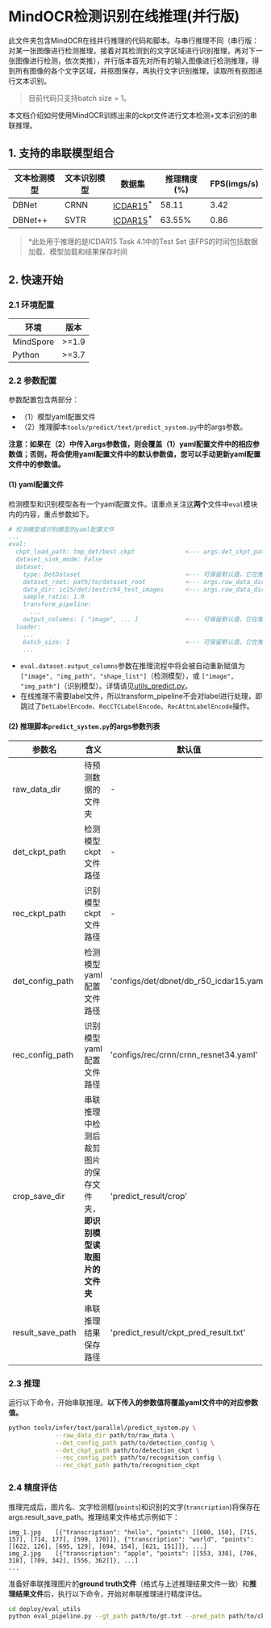 # MindOCR检测识别在线推理(并行版)

此文件夹包含MindOCR在线并行推理的代码和脚本。与串行推理不同（串行版：对某一张图像进行检测推理，接着对其检测到的文字区域进行识别推理，再对下一张图像进行检测，依次类推），并行版本首先对所有的输入图像进行检测推理，得到所有图像的各个文字区域，并抠图保存，再执行文字识别推理，读取所有抠图进行文本识别。
> 目前代码只支持batch size = 1。

本文档介绍如何使用MindOCR训练出来的ckpt文件进行文本检测+文本识别的串联推理。

## 1. 支持的串联模型组合

| 文本检测模型 | 文本识别模型 | 数据集                                                             | 推理精度(%) | FPS(imgs/s) |
|-------------|-------------|-------------------------------------------------------------------|-------------|------------|
| DBNet       | CRNN        | [ICDAR15](https://rrc.cvc.uab.es/?ch=4&com=downloads)<sup>*</sup> | 58.11       | 3.42       |
| DBNet++     | SVTR        | [ICDAR15](https://rrc.cvc.uab.es/?ch=4&com=downloads)<sup>*</sup> | 63.55%      | 0.86       |

> *此处用于推理的是ICDAR15 Task 4.1中的Test Set
> 该FPS的时间包括数据加载、模型加载和结果保存时间

## 2. 快速开始

### 2.1 环境配置

| 环境        | 版本    |
|-----------|-------|
| MindSpore | >=1.9 |
| Python    | >=3.7 |


### 2.2 参数配置

参数配置包含两部分：
- （1）模型yaml配置文件
- （2）推理脚本`tools/predict/text/predict_system.py`中的args参数。

**注意：如果在（2）中传入args参数值，则会覆盖（1）yaml配置文件中的相应参数值；否则，将会使用yaml配置文件中的默认参数值，您可以手动更新yaml配置文件中的参数值。**

#### (1) yaml配置文件

   检测模型和识别模型各有一个yaml配置文件。请重点关注这**两个**文件中`eval`模块内的内容，重点参数如下。

   ```yaml
   # 检测模型或识别模型的yaml配置文件
   ...
   eval:
     ckpt_load_path: tmp_det/best.ckpt              <--- args.det_ckpt_path覆盖检测yaml, args.rec_ckpt_path覆盖识别yaml; 或手动更新该值
     dataset_sink_mode: False
     dataset:
       type: DetDataset                             <--- 可保留默认值，它在推理流程中会自动被覆盖为PredictDataset
       dataset_root: path/to/dataset_root           <--- args.raw_data_dir覆盖检测yaml, args.crop_save_dir覆盖识别yaml; 或手动更新该值
       data_dir: ic15/det/test/ch4_test_images      <--- args.raw_data_dir覆盖检测yaml, args.crop_save_dir覆盖识别yaml; 或手动更新该值
       sample_ratio: 1.0
       transform_pipeline:
         ...
       output_columns: [ "image", ... ]             <--- 可保留默认值，它在推理流程中会自动被其他值覆盖
     loader:
       ...
       batch_size: 1                                <--- 可保留默认值，它在推理流程中会自动被覆盖为1
       ...
   ```
   - `eval.dataset.output_columns`参数在推理流程中将会被自动重新赋值为 `["image", "img_path", "shape_list"]`（检测模型），或 `["image", "img_path"]`（识别模型）。详情请见[utils_predict.py](utils_predict.py)。
   - 在线推理不需要label文件，所以transform_pipeline不会对label进行处理，即跳过了`DetLabelEncode`、`RecCTCLabelEncode`、`RecAttnLabelEncode`操作。

#### (2) 推理脚本`predict_system.py`的args参数列表

   | 参数名            | 含义                                   | 默认值                                     |
   |--------------------------------------|-----------------------------------------| -------- |
   | raw_data_dir   | 待预测数据的文件夹                            | -                                       |
   | det_ckpt_path  | 检测模型ckpt文件路径                         | -                                       |
   | rec_ckpt_path  | 识别模型ckpt文件路径                         | -                                       |
   | det_config_path | 检测模型yaml配置文件路径                       | 'configs/det/dbnet/db_r50_icdar15.yaml' |
   | rec_config_path | 识别模型yaml配置文件路径                       | 'configs/rec/crnn/crnn_resnet34.yaml'   |
   | crop_save_dir  | 串联推理中检测后裁剪图片的保存文件夹，**即识别模型读取图片的文件夹** | 'predict_result/crop'                   |
   | result_save_path | 串联推理结果保存路径                           | 'predict_result/ckpt_pred_result.txt'   |


### 2.3 推理

   运行以下命令，开始串联推理。**以下传入的参数值将覆盖yaml文件中的对应参数值。**

   ```bash
   python tools/infer/text/parallel/predict_system.py \
                --raw_data_dir path/to/raw_data \
                --det_config_path path/to/detection_config \
                --det_ckpt_path path/to/detection_ckpt \
                --rec_config_path path/to/recognition_config \
                --rec_ckpt_path path/to/recognition_ckpt
   ```

### 2.4 精度评估

   推理完成后，图片名、文字检测框(`points`)和识别的文字(`trancription`)将保存在args.result_save_path。推理结果文件格式示例如下：
   ```text
   img_1.jpg	[{"transcription": "hello", "points": [[600, 150], [715, 157], [714, 177], [599, 170]]}, {"transcription": "world", "points": [[622, 126], [695, 129], [694, 154], [621, 151]]}, ...]
   img_2.jpg	[{"transcription": "apple", "points": [[553, 338], [706, 318], [709, 342], [556, 362]]}, ...]
   ...
   ```

   准备好串联推理图片的**ground truth文件**（格式与上述推理结果文件一致）和**推理结果文件**后，执行以下命令，开始对串联推理进行精度评估。
   ```bash
   cd deploy/eval_utils
   python eval_pipeline.py --gt_path path/to/gt.txt --pred_path path/to/ckpt_pred_result.txt
   ```
